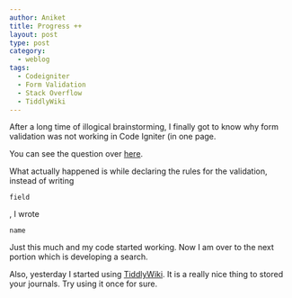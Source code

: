 ```yaml
---
author: Aniket
title: Progress ++
layout: post
type: post
category:
  - weblog
tags:
  - Codeigniter
  - Form Validation
  - Stack Overflow
  - TiddlyWiki
---
```

After a long time of illogical brainstorming, I finally got to know why form validation was not working in Code Igniter (in one page.

You can see the question over [here][1].

What actually happened is while declaring the rules for the validation, instead of writing

    field

, I wrote

    name

Just this much and my code started working. Now I am over to the next portion which is developing a search.

Also, yesterday I started using [TiddlyWiki][2]. It is a really nice thing to stored your journals. Try using it once for sure.

 [1]: http://stackoverflow.com/questions/7006552/form-validation-not-working-in-code-igniter-solved "Question"
 [2]: http://www.tiddlywiki.com/ "TiddlyWiki"